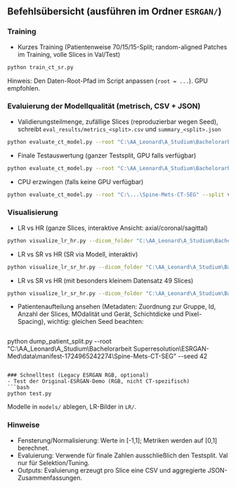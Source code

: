 ## Befehlsübersicht (ausführen im Ordner `ESRGAN/`)

### Training
- Kurzes Training (Patientenweise 70/15/15-Split; random-aligned Patches im Training, volle Slices in Val/Test)
```bash
python train_ct_sr.py
```
Hinweis: Den Daten-Root-Pfad im Script anpassen (`root = ...`). GPU empfohlen.

### Evaluierung der Modellqualität (metrisch, CSV + JSON)
- Validierungsteilmenge, zufällige Slices (reproduzierbar wegen Seed), schreibt `eval_results/metrics_<split>.csv` und `summary_<split>.json`
```bash
python evaluate_ct_model.py --root "C:\AA_Leonard\A_Studium\Bachelorarbeit Superresolution\ESRGAN-Med\data\manifest-1724965242274\Spine-Mets-CT-SEG" --split val --model_path rrdb_ct_best.pth --max_patients 3 --max_slices_per_patient 20 --slice_sampling random --seed 42
```

- Finale Testauswertung (ganzer Testsplit, GPU falls verfügbar)
```bash
python evaluate_ct_model.py --root "C:\AA_Leonard\A_Studium\Bachelorarbeit Superresolution\ESRGAN-Med\data\manifest-1724965242274\Spine-Mets-CT-SEG" --split test --model_path rrdb_ct_best.pth --output_dir eval_results --device cuda
```

- CPU erzwingen (falls keine GPU verfügbar)
```bash
python evaluate_ct_model.py --root "C:\...\Spine-Mets-CT-SEG" --split val --model_path rrdb_ct_best.pth --device cpu
```

### Visualisierung
- LR vs HR (ganze Slices, interaktive Ansicht: axial/coronal/sagittal)
```bash
python visualize_lr_hr.py --dicom_folder "C:\AA_Leonard\A_Studium\Bachelorarbeit Superresolution\ESRGAN-Med\data\manifest-1724965242274\Spine-Mets-CT-SEG\<Patientenordner>" --preset soft_tissue
```

- LR vs SR vs HR (SR via Modell, interaktiv)
```bash
python visualize_lr_sr_hr.py --dicom_folder "C:\AA_Leonard\A_Studium\Bachelorarbeit Superresolution\ESRGAN-Med\data\manifest-1724965242274\Spine-Mets-CT-SEG\<Patientenordner>" --model_path rrdb_ct_best.pth --device cuda --preset soft_tissue
```
- LR vs SR vs HR (mit besonders kleinem Datensatz 49 Slices)
```bash
python visualize_lr_sr_hr.py --dicom_folder "C:\AA_Leonard\A_Studium\Bachelorarbeit Superresolution\ESRGAN-Med\data\klein" --model_path rrdb_ct_best.pth --device cuda --preset soft_tissue
```

- Patientenaufteilung ansehen (Metadaten: Zuordnung zur Gruppe, Id, Anzahl der Slices, MOdalität und Gerät, Schichtdicke und Pixel-Spacing), wichtig: gleichen Seed beachten:
  ```bash
python dump_patient_split.py --root "C:\AA_Leonard\A_Studium\Bachelorarbeit Superresolution\ESRGAN-Med\data\manifest-1724965242274\Spine-Mets-CT-SEG" --seed 42 
```

### Schnelltest (Legacy ESRGAN RGB, optional)
- Test der Original-ESRGAN-Demo (RGB, nicht CT-spezifisch)
```bash
python test.py
```
Modelle in `models/` ablegen, LR-Bilder in `LR/`.

### Hinweise
- Fensterung/Normalisierung: Werte in [-1,1]; Metriken werden auf [0,1] berechnet.
- Evaluierung: Verwende für finale Zahlen ausschließlich den Testsplit. Val nur für Selektion/Tuning.
- Outputs: Evaluierung erzeugt pro Slice eine CSV und aggregierte JSON-Zusammenfassungen.


